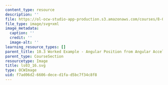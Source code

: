```yaml
---
content_type: resource
description: ''
file: https://ol-ocw-studio-app-production.s3.amazonaws.com/courses/8-01sc-classical-mechanics-fall-2016/f7ad06d26606deced1fad5bc7f34c8f8_ls03_16.svg
file_type: image/svg+xml
image_metadata:
  caption: ''
  credit: ''
  image-alt: ''
learning_resource_types: []
parent_title: 10.3 Worked Example - Angular Position from Angular Acceleration
parent_type: CourseSection
resourcetype: Image
title: ls03_16.svg
type: OCWImage
uid: f7ad06d2-6606-dece-d1fa-d5bc7f34c8f8
---
```

